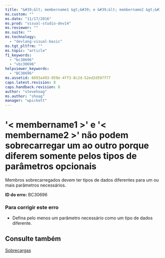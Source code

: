 ```yaml
---
title: "&#39;&lt; membername1 &gt;&#39; e &#39;&lt; membername2 &gt;&#39; n&#227;o podem sobrecarregar um ao outro porque diferem somente pelos tipos de par&#226;metros opcionais | Microsoft Docs"
ms.custom: ""
ms.date: "11/17/2016"
ms.prod: "visual-studio-dev14"
ms.reviewer: ""
ms.suite: ""
ms.technology: 
  - "devlang-visual-basic"
ms.tgt_pltfrm: ""
ms.topic: "article"
f1_keywords: 
  - "bc30696"
  - "vbc30696"
helpviewer_keywords: 
  - "BC30696"
ms.assetid: 6693a493-959e-4ff3-8c2d-52ed2d597f77
caps.latest.revision: 8
caps.handback.revision: 8
author: "stevehoag"
ms.author: "shoag"
manager: "wpickett"
---
```

# &#39;&lt; membername1 &gt;&#39; e &#39;&lt; membername2 &gt;&#39; n&#227;o podem sobrecarregar um ao outro porque diferem somente pelos tipos de par&#226;metros opcionais
Membros sobrecarregados devem ter tipos de dados diferentes para um ou mais parâmetros necessários.  
  
 **ID do erro:** BC30696  
  
### Para corrigir este erro  
  
-   Defina pelo menos um parâmetro necessário como um tipo de dados diferente.  
  
## Consulte também  
 [Sobrecargas](../../visual-basic/language-reference/modifiers/overloads.md)